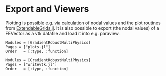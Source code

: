 
# Export and Viewers

Plotting is possible e.g. via calculation of nodal values and the plot routines from [ExtendableGrids.jl](https://github.com/j-fu/ExtendableGrids.jl). It is also possible to export (the nodal values) of a FEVector as a vtk datafile and load it into e.g. paraview.


```@autodocs
Modules = [GradientRobustMultiPhysics]
Pages = ["plots.jl"]
Order   = [:type, :function]
```

```@autodocs
Modules = [GradientRobustMultiPhysics]
Pages = ["writevtk.jl"]
Order   = [:type, :function]
```

